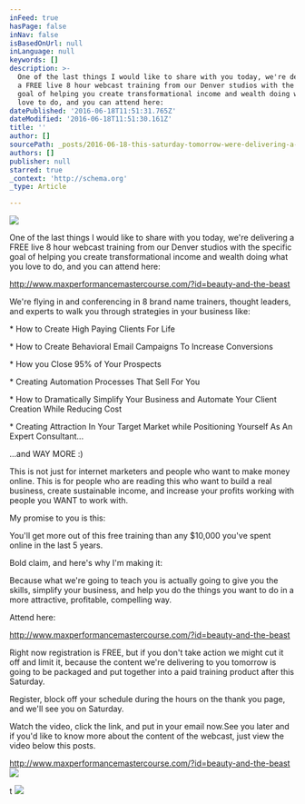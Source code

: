 ```yaml
---
inFeed: true
hasPage: false
inNav: false
isBasedOnUrl: null
inLanguage: null
keywords: []
description: >-
  One of the last things I would like to share with you today, we're delivering
  a FREE live 8 hour webcast training from our Denver studios with the specific
  goal of helping you create transformational income and wealth doing what you
  love to do, and you can attend here:
datePublished: '2016-06-18T11:51:31.765Z'
dateModified: '2016-06-18T11:51:30.161Z'
title: ''
author: []
sourcePath: _posts/2016-06-18-this-saturday-tomorrow-were-delivering-a-free-live-8-hour.md
authors: []
publisher: null
starred: true
_context: 'http://schema.org'
_type: Article

---
```

![](https://the-grid-user-content.s3-us-west-2.amazonaws.com/b4d1bfd1-e7e6-4f72-904f-ad4b539b5829.png)

One of the last things I would like to share with you today, we're delivering a FREE live 8 hour webcast training from our Denver studios with the specific goal of helping you create transformational income and wealth doing what you love to do, and you can attend here:

http://www.maxperformancemastercourse.com/?id=beauty-and-the-beast

We're flying in and conferencing in 8 brand name trainers, thought leaders, and experts to walk you through strategies in your business like:

\* How to Create High Paying Clients For Life

\* How to Create Behavioral Email Campaigns To Increase Conversions

\* How you Close 95% of Your Prospects

\* Creating Automation Processes That Sell For You

\* How to Dramatically Simplify Your Business and Automate Your Client Creation While Reducing Cost

\* Creating Attraction In Your Target Market while Positioning Yourself As An Expert Consultant...

...and WAY MORE :)

This is not just for internet marketers and people who want to make money online. This is for people who are reading this who want to build a real business, create sustainable income, and increase your profits working with people you WANT to work with.

My promise to you is this:

You'll get more out of this free training than any $10,000 you've spent online in the last 5 years.

Bold claim, and here's why I'm making it:

Because what we're going to teach you is actually going to give you the skills, simplify your business, and help you do the things you want to do in a more attractive, profitable, compelling way.

Attend here:

http://www.maxperformancemastercourse.com/?id=beauty-and-the-beast

Right now registration is FREE, but if you don't take action we might cut it off and limit it, because the content we're delivering to you tomorrow is going to be packaged and put together into a paid training product after this Saturday.

Register, block off your schedule during the hours on the thank you page, and we'll see you on Saturday.

Watch the video, click the link, and put in your email now.See you later and if you'd like to know more about the content of the webcast, just view the video below this posts.

http://www.maxperformancemastercourse.com/?id=beauty-and-the-beast
![](https://the-grid-user-content.s3-us-west-2.amazonaws.com/93c03d79-2905-405e-b3ce-ea5310001be6.png)

t
![](https://the-grid-user-content.s3-us-west-2.amazonaws.com/93c03d79-2905-405e-b3ce-ea5310001be6.png)